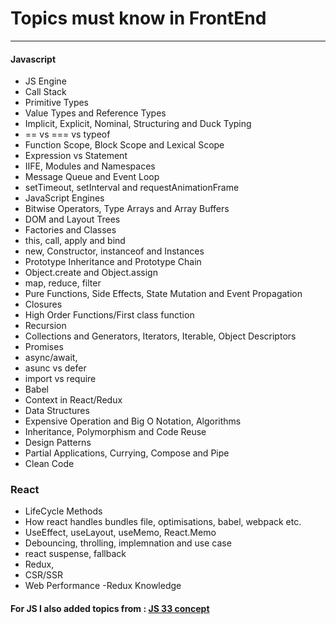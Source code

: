 # Topics must know in FrontEnd

---

#### Javascript

- JS Engine
- Call Stack
- Primitive Types
- Value Types and Reference Types
- Implicit, Explicit, Nominal, Structuring and Duck Typing
- == vs === vs typeof
- Function Scope, Block Scope and Lexical Scope
- Expression vs Statement
- IIFE, Modules and Namespaces
- Message Queue and Event Loop
- setTimeout, setInterval and requestAnimationFrame
- JavaScript Engines
- Bitwise Operators, Type Arrays and Array Buffers
- DOM and Layout Trees
- Factories and Classes
- this, call, apply and bind
- new, Constructor, instanceof and Instances
- Prototype Inheritance and Prototype Chain
- Object.create and Object.assign
- map, reduce, filter
- Pure Functions, Side Effects, State Mutation and Event Propagation
- Closures
- High Order Functions/First class function
- Recursion
- Collections and Generators, Iterators, Iterable, Object Descriptors
- Promises
- async/await,
- asunc vs defer
- import vs require
- Babel
- Context in React/Redux
- Data Structures
- Expensive Operation and Big O Notation, Algorithms
- Inheritance, Polymorphism and Code Reuse
- Design Patterns
- Partial Applications, Currying, Compose and Pipe
- Clean Code

### React

- LifeCycle Methods
- How react handles bundles file, optimisations, babel, webpack etc.
- UseEffect, useLayout, useMemo, React.Memo
- Debouncing, throlling, implemnation and use case
- react suspense, fallback
- Redux,
- CSR/SSR
- Web Performance
  -Redux Knowledge

#### For JS I also added topics from : [JS 33 concept](https://github.com/leonardomso/33-js-concepts)
